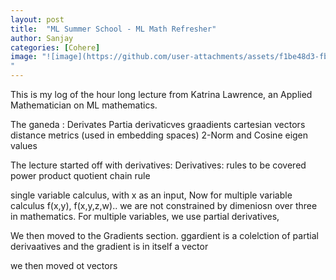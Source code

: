```yaml
---
layout: post
title:  "ML Summer School - ML Math Refresher"
author: Sanjay
categories: [Cohere]
image: "![image](https://github.com/user-attachments/assets/f1be48d3-fbe1-4a35-ae9e-611b3492afb6)
"
---
```

This is my log of the hour long lecture from Katrina Lawrence, an Applied Mathematician on ML mathematics.

The ganeda :
Derivates
Partia derivaticves
graadients
cartesian vectors
distance metrics (used in embedding spaces) 2-Norm and Cosine
eigen values

The lecture started off with derivatives:
Derivatives:
rules to be covered
power 
product 
quotient
chain rule


single variable calculus, with x as an input, Now for multiple variable calculus f(x,y), f(x,y,z,w).. we are not constrained by dimeniosn over three in mathematics.
For multiple variables, we use partial derivatives,

We then moved to the Gradients section.
ggardient is a colelction of partial derivaatives and the gradient is in itself a vector

we then moved ot vectors
